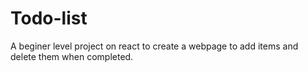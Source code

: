 # Todo-list
A beginer level project on react to create a webpage to add items and delete them when completed.
